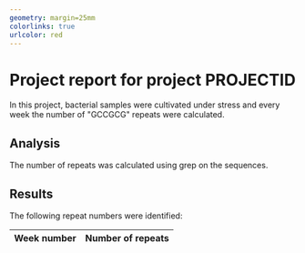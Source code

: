 ```yaml
---
geometry: margin=25mm
colorlinks: true
urlcolor: red
---
```


# Project report for project __PROJECTID__

In this project, bacterial samples were cultivated under stress and every week the number of "GCCGCG" repeats were calculated.

## Analysis

The number of repeats was calculated using grep on the sequences.

## Results

The following repeat numbers were identified:

| Week number | Number of repeats |
|---|---|